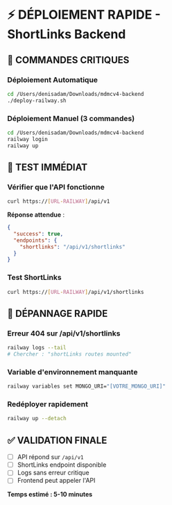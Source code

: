 # ⚡ DÉPLOIEMENT RAPIDE - ShortLinks Backend

## 🚨 COMMANDES CRITIQUES

### Déploiement Automatique
```bash
cd /Users/denisadam/Downloads/mdmcv4-backend
./deploy-railway.sh
```

### Déploiement Manuel (3 commandes)
```bash
cd /Users/denisadam/Downloads/mdmcv4-backend
railway login
railway up
```

## 🧪 TEST IMMÉDIAT

### Vérifier que l'API fonctionne
```bash
curl https://[URL-RAILWAY]/api/v1
```

**Réponse attendue** :
```json
{
  "success": true,
  "endpoints": {
    "shortlinks": "/api/v1/shortlinks"
  }
}
```

### Test ShortLinks
```bash
curl https://[URL-RAILWAY]/api/v1/shortlinks
```

## 🔧 DÉPANNAGE RAPIDE

### Erreur 404 sur /api/v1/shortlinks
```bash
railway logs --tail
# Chercher : "shortLinks routes mounted"
```

### Variable d'environnement manquante
```bash
railway variables set MONGO_URI="[VOTRE_MONGO_URI]"
```

### Redéployer rapidement
```bash
railway up --detach
```

## ✅ VALIDATION FINALE

- [ ] API répond sur `/api/v1`
- [ ] ShortLinks endpoint disponible
- [ ] Logs sans erreur critique
- [ ] Frontend peut appeler l'API

**Temps estimé : 5-10 minutes**